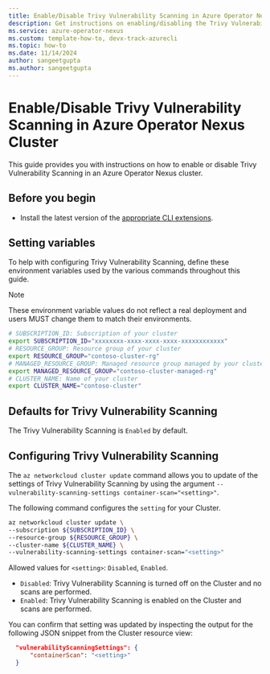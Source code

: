 ```yaml
---
title: Enable/Disable Trivy Vulnerability Scanning in Azure Operator Nexus
description: Get instructions on enabling/disabling the Trivy Vulnerability Scanning setting.
ms.service: azure-operator-nexus
ms.custom: template-how-to, devx-track-azurecli
ms.topic: how-to
ms.date: 11/14/2024
author: sangeetgupta
ms.author: sangeetgupta
---
```


# Enable/Disable Trivy Vulnerability Scanning in Azure Operator Nexus Cluster

This guide provides you with instructions on how to enable or disable Trivy Vulnerability Scanning in an Azure Operator Nexus cluster.

## Before you begin

- Install the latest version of the [appropriate CLI extensions](./howto-install-cli-extensions.md).

## Setting variables

To help with configuring Trivy Vulnerability Scanning, define these environment variables used by the various commands throughout this guide.

> [!NOTE]
> These environment variable values do not reflect a real deployment and users MUST change them to match their environments.

```bash
# SUBSCRIPTION_ID: Subscription of your cluster
export SUBSCRIPTION_ID="xxxxxxxx-xxxx-xxxx-xxxx-xxxxxxxxxxxx"
# RESOURCE_GROUP: Resource group of your cluster
export RESOURCE_GROUP="contoso-cluster-rg"
# MANAGED_RESOURCE_GROUP: Managed resource group managed by your cluster
export MANAGED_RESOURCE_GROUP="contoso-cluster-managed-rg"
# CLUSTER_NAME: Name of your cluster
export CLUSTER_NAME="contoso-cluster"
```

## Defaults for Trivy Vulnerability Scanning
The Trivy Vulnerability Scanning is `Enabled` by default.

## Configuring Trivy Vulnerability Scanning
The `az networkcloud cluster update` command allows you to update of the settings of Trivy Vulnerability Scanning by using the argument `--vulnerability-scanning-settings container-scan="<setting>"`.

The following command configures the `setting` for your Cluster.

```bash
az networkcloud cluster update \
--subscription ${SUBSCRIPTION_ID} \
--resource-group ${RESOURCE_GROUP} \
--cluster-name ${CLUSTER_NAME} \
--vulnerability-scanning-settings container-scan="<setting>"
```

Allowed values for `<setting>`: `Disabled`, `Enabled`.
- `Disabled`: Trivy Vulnerability Scanning is turned off on the Cluster and no scans are performed.
- `Enabled`: Trivy Vulnerability Scanning is enabled on the Cluster and scans are performed.

You can confirm that setting was updated by inspecting the output for the following JSON snippet from the Cluster resource view:

```json
  "vulnerabilityScanningSettings": {
      "containerScan": "<setting>"
  }
```
